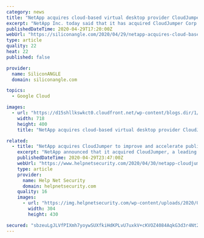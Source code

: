 ```yaml
---
category: news
title: "NetApp acquires cloud-based virtual desktop provider CloudJumper"
excerpt: "NetApp Inc. today said that it has acquired CloudJumper Corp., a Citrix Systems Inc. competitor with a software platform for running virtual desktops in the cloud. Garner, North Carolina-based CloudJumper has not raised any outside funding."
publishedDateTime: 2020-04-29T17:20:00Z
webUrl: "https://siliconangle.com/2020/04/29/netapp-acquires-cloud-based-virtual-desktop-provider-cloudjumper/"
type: article
quality: 22
heat: 22
published: false

provider:
  name: SiliconANGLE
  domain: siliconangle.com

topics:
  - Google Cloud

images:
  - url: "https://d15shllkswkct0.cloudfront.net/wp-content/blogs.dir/1/files/2020/04/netapp.png"
    width: 718
    height: 400
    title: "NetApp acquires cloud-based virtual desktop provider CloudJumper"

related:
  - title: "NetApp acquires CloudJumper to improve and accelerate public cloud virtual desktops"
    excerpt: "NetApp announced that it acquired CloudJumper, a leading cloud software company in the virtual desktop infrastructure and remote desktop services markets."
    publishedDateTime: 2020-04-29T23:47:00Z
    webUrl: "https://www.helpnetsecurity.com/2020/04/30/netapp-cloudjumper/"
    type: article
    provider:
      name: Help Net Security
      domain: helpnetsecurity.com
    quality: 16
    images:
      - url: "https://img.helpnetsecurity.com/wp-content/uploads/2020/03/12085321/insecure-rsac2020.jpg"
        width: 304
        height: 430

secured: "sbzeuLgJLVfPIXmh7yoywSUXfkiHdKPLvU7uxkV+cKVOZ4084AqkG3d3r4Nt2X06YRWGtK1BMrnITHPg2JMoYXX6xn+8ZK19SLCONiLVqCkHPUfSnplO0NO/m1bX9M3IW9thBt0BXYSznV9g0I8ZjR8xH1ZUdk6/ZBcXhhTM7f96EbEKGkO4x6NIkZXfsDog02DiOVGvspfUU6sBhZHOAk2qzcp/mpf4ucb48PDM4X/b9IhQIAfqB8pet1meSKLcd3kl0pFB4SL3ara+xpTVys1MCNxA+XtvImp48rqF9hJ3V/cFTLKD7w1RW3fh2LRX;iYw1+YisrN3lV72kbzrxAA=="
---
```


